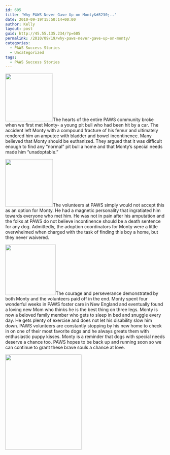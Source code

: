 ```yaml
---
id: 605
title: 'Why PAWS Never Gave Up on Monty&#8230;..'
date: 2010-09-19T15:50:14+00:00
author: Kelly
layout: post
guid: http://45.55.135.234/?p=605
permalink: /2010/09/19/why-paws-never-gave-up-on-monty/
categories:
  - PAWS Success Stories
  - Uncategorized
tags:
  - PAWS Success Stories
---
```

<img class="alignleft size-thumbnail wp-image-606" title="JerryLee-Pit (10)" src="https://pawsnewengland.com/wp-content/uploads/2010/09/JerryLee-Pit-10-150x150.jpg" alt="" width="150" height="150" />The hearts of the entire PAWS community broke when we first met Monty- a young pit bull who had been hit by a car. The accident left Monty with a compound fracture of his femur and ultimately rendered him an amputee with bladder and bowel incontinence. Many believed that Monty should be euthanized. They argued that it was difficult enough to find any &#8220;normal&#8221; pit bull a home and that Monty&#8217;s special needs made him &#8220;unadoptable.&#8221;

<img class="alignright size-thumbnail wp-image-607" title="Monty_1" src="https://pawsnewengland.com/wp-content/uploads/2010/09/Monty_1-150x150.jpg" alt="" width="150" height="150" />The volunteers at PAWS simply would not accept this as an option for Monty. He had a magnetic personality that ingratiated him towards everyone who met him. He was not in pain after his amputation and the folks at PAWS do not believe incontinence should be a death sentence for any dog. Admittedly, the adoption coordinators for Monty were a little overwhelmed when charged with the task of finding this boy a home, but they never waivered.

<img class="alignleft size-thumbnail wp-image-608" title="Monty_HappyAfter" src="https://pawsnewengland.com/wp-content/uploads/2010/09/Monty_HappyAfter-150x150.jpg" alt="" width="159" height="159" />The courage and perseverance demonstrated by both Monty and the volunteers paid off in the end. Monty spent four wonderful weeks in PAWS foster care in New England and eventually found a loving new Mom who thinks he is the best thing on three legs. Monty is now a beloved family member who gets to sleep in bed and snuggle every day. He gets plenty of exercise and does not let his disability slow him down. PAWS volunteers are constantly stopping by his new home to check in on one of their most favorite dogs and he always greats them with enthusiastic puppy kisses. Monty is a reminder that dogs with special needs deserve a chance too. PAWS hopes to be back up and running soon so we can continue to grant these brave souls a chance at love.

<img class="aligncenter size-medium wp-image-609" title="Monty_After_1" src="https://pawsnewengland.com/wp-content/uploads/2010/09/Monty_After_1-240x300.jpg" alt="" width="240" height="300" />